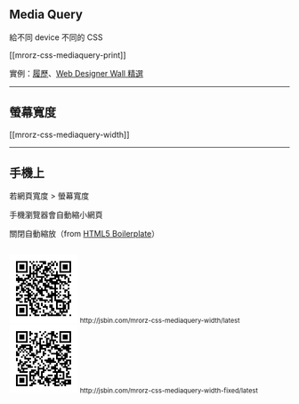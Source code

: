 Media Query
------------

給不同 device 不同的 CSS

[[mrorz-css-mediaquery-print]]

實例：[履歷](http://mrorz.github.io/)、[Web Designer Wall 精選](http://webdesignerwall.com/tutorials/css3-media-queries)

---

螢幕寬度
------

[[mrorz-css-mediaquery-width]]

---

手機上
-----

若網頁寬度 > 螢幕寬度

手機瀏覽器會自動縮小網頁

<div class="fragment">

  關閉自動縮放（from [HTML5 Boilerplate](https://github.com/h5bp/html5-boilerplate/blob/master/index.html)）

  <pre><code><meta name="viewport" content="width=device-width, initial-scale=1"></code></pre>

</div>

<div class="fragment row">
  <div class="span2">
    <img src="images/css/mediaquery-width.png">
    <small>http://jsbin.com/mrorz-css-mediaquery-width/latest</small>
  </div>
  <div class="span2 offset2">
    <img src="images/css/mediaquery-width-fixed.png">
    <small>http://jsbin.com/mrorz-css-mediaquery-width-fixed/latest</small>
  </div>
</div>


<!--max-width: xxx == width < xxx
min-width: xxx == width > xxx-->